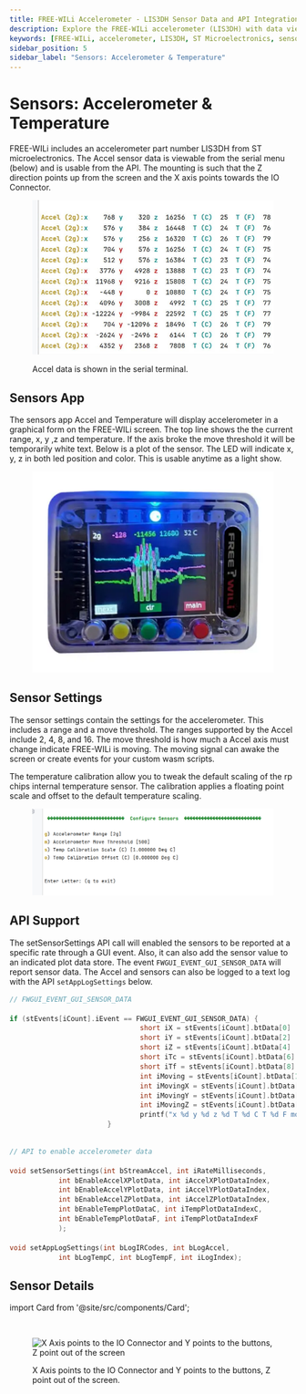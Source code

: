 ```yaml
---
title: FREE-WILi Accelerometer - LIS3DH Sensor Data and API Integration
description: Explore the FREE-WILi accelerometer (LIS3DH) with data viewable from the serial menu and API. Understand axis orientation and access sensor details.
keywords: [FREE-WILi, accelerometer, LIS3DH, ST Microelectronics, sensor data, API integration, axis orientation, serial menu, accelerometer data]
sidebar_position: 5
sidebar_label: "Sensors: Accelerometer & Temperature"
---
```


# Sensors: Accelerometer & Temperature

FREE-WILi includes an accelerometer part number LIS3DH from ST microelectronics. The Accel sensor data is viewable from the serial menu (below) and is usable from the API. The mounting is such that the Z direction points up from the screen and the X axis points towards the IO Connector.

<div class="text--center">

<figure>

![Accel data is shown in the serial terminal.](../../assets/accel-data.jpg "Accel data is shown in the serial terminal.")
<figcaption>Accel data is shown in the serial terminal.</figcaption>
</figure>
</div>

## Sensors App

The sensors app Accel and Temperature will display accelerometer in a graphical form on the FREE-WILi screen. The top line shows the the current range, x, y ,z and temperature. If the axis broke the move threshold it will be temporarily white text. Below is a plot of the sensor. The LED will indicate x, y, z in both led position and color. This is usable anytime as a light show.

<div class="text--center">

<figure>

![sensors-app](../../assets/sensors-app.webp "sensors-app")
<figcaption></figcaption>
</figure>
</div>

## Sensor Settings

The sensor settings contain the settings for the accelerometer. This includes a range and a move threshold. The ranges supported by the Accel include 2, 4, 8, and 16. The move threshold is how much a Accel axis must change indicate FREE-WILi is moving. The moving signal can awake the screen or create events for your custom wasm scripts.

The temperature calibration allow you to tweak the default scaling of the rp chips internal temperature sensor. The calibration applies a floating point scale and offset to the default temperature scaling.

<div class="text--center">

<figure>

![sensors-app-data](../../assets/sensors-app-data.jpg "sensors-app-data")
<figcaption></figcaption>
</figure>
</div>

## API Support

The setSensorSettings API call will enabled the sensors to be reported at a specific rate through a GUI event. Also, it can also add the sensor value to an indicated plot data store. The event `FWGUI_EVENT_GUI_SENSOR_DATA` will report sensor data. The Accel and sensors can also be logged to a text log with the API `setAppLogSettings` below.

```C
// FWGUI_EVENT_GUI_SENSOR_DATA 

if (stEvents[iCount].iEvent == FWGUI_EVENT_GUI_SENSOR_DATA) {
                                short iX = stEvents[iCount].btData[0] | (stEvents[iCount].btData[1]<<8);
                                short iY = stEvents[iCount].btData[2] | (stEvents[iCount].btData[3]<<8);
                                short iZ = stEvents[iCount].btData[4] | (stEvents[iCount].btData[5]<<8);
                                short iTc = stEvents[iCount].btData[6] | (stEvents[iCount].btData[7]<<8);
                                short iTf = stEvents[iCount].btData[8] | (stEvents[iCount].btData[9]<<8);
                                int iMoving = stEvents[iCount].btData[10] & 0x1;
                                int iMovingX = stEvents[iCount].btData[10] & 0x2 ? 1 : 0;
                                int iMovingY = stEvents[iCount].btData[10] & 0x4 ? 1 : 0;
                                int iMovingZ = stEvents[iCount].btData[10] & 0x8 ? 1 : 0;
                                printf("x %d y %d z %d T %d C T %d F moving %d  moveX %d moveY %d moveZ %d",iX, iY,iZ, iTc, iTf,iMoving,iMovingX,iMovingY,iMovingZ);
                        }

```

```c

// API to enable accelerometer data

void setSensorSettings(int bStreamAccel, int iRateMilliseconds,
			int bEnableAccelXPlotData, int iAccelXPlotDataIndex,
			int bEnableAccelYPlotData, int iAccelYPlotDataIndex,
			int bEnableAccelZPlotData, int iAccelZPlotDataIndex,
			int bEnableTempPlotDataC, int iTempPlotDataIndexC,
			int bEnableTempPlotDataF, int iTempPlotDataIndexF
			);
			
void setAppLogSettings(int bLogIRCodes, int bLogAccel, 
			int bLogTempC, int bLogTempF, int iLogIndex);

```


## Sensor Details

import Card from '@site/src/components/Card'; 

<Card 
  title="LIS3DH - STMicroelectronics"
  description="STMicroelectronics"
  link="https://www.st.com/en/mems-and-sensors/lis3dh.html" 
  imageUrl="https://www.st.com/etc/clientlibs/st-site/media/app/images/favicon-32.png"
/>

<br/>

<div class="text--center">

<figure>

![X Axis points to the IO Connector and Y points to the buttons, Z point out of the screen](../../assets/acc-points.png "X Axis points to the IO Connector and Y points to the buttons, Z point out of the screen")
<figcaption>X Axis points to the IO Connector and Y points to the buttons, Z point out of the screen.</figcaption>
</figure>
</div>